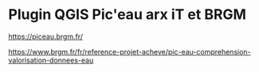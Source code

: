 # Plugin QGIS Pic'eau arx iT et BRGM #
https://piceau.brgm.fr/

https://www.brgm.fr/fr/reference-projet-acheve/pic-eau-comprehension-valorisation-donnees-eau
